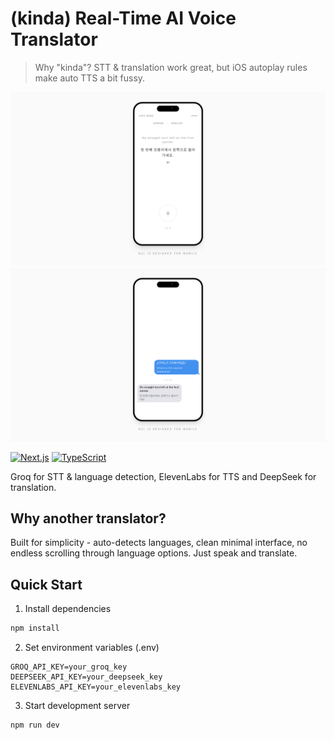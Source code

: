 # (kinda) Real-Time AI Voice Translator 

> Why "kinda"? STT & translation work great, but iOS autoplay rules make auto TTS a bit fussy. 

![Translation Interface](./assets/images/0.png)
![Voice Settings](./assets/images/1.png)

[![Next.js](https://img.shields.io/badge/Next.js-14.2.3-black?style=flat&logo=next.js)](https://nextjs.org/)
[![TypeScript](https://img.shields.io/badge/TypeScript-5.0-blue?style=flat&logo=typescript)](https://www.typescriptlang.org/)

Groq for STT & language detection, ElevenLabs for TTS and DeepSeek for translation.

## Why another translator?

Built for simplicity - auto-detects languages, clean minimal interface, no endless scrolling through language options. Just speak and translate.

## Quick Start
1. Install dependencies
```bash
npm install
```

2. Set environment variables (.env)
```env
GROQ_API_KEY=your_groq_key
DEEPSEEK_API_KEY=your_deepseek_key
ELEVENLABS_API_KEY=your_elevenlabs_key
```

3. Start development server
```bash
npm run dev
```
